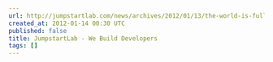 ```yaml
---
url: http://jumpstartlab.com/news/archives/2012/01/13/the-world-is-full-of-real-people/
created_at: 2012-01-14 00:30 UTC
published: false
title: JumpstartLab - We Build Developers
tags: []
---
```



